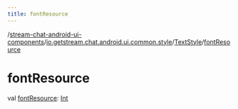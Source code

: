 ```yaml
---
title: fontResource
---
```

/[stream-chat-android-ui-components](../../index.md)/[io.getstream.chat.android.ui.common.style](../index.md)/[TextStyle](index.md)/[fontResource](fontResource.md)  
  
  
  
# fontResource  
val [fontResource](fontResource.md): [Int](https://kotlinlang.org/api/latest/jvm/stdlib/kotlin/-int/index.html)
